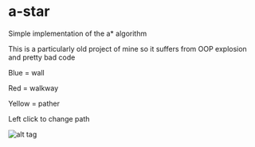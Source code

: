 # a-star

Simple implementation of the a* algorithm 

This is a particularly old project of mine so it suffers from OOP explosion and pretty bad code

Blue = wall

Red = walkway

Yellow = pather

Left click to change path

![alt tag](https://github.com/MitchellHansen/aStar/blob/master/screeny.png)
